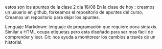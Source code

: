 estos son los apuntes de la clase 2 dia 18/08
En la clase de hoy :
creamos un usuario en github,
forkeamos el repositorio de apuntes del curso,
Creamos un repositorio para dejar los apuntes.

Lenguaje Markdown: lenguaje de programación que requiere poca sintaxis. Similar a HTML ocupa etiquetas pero esta diseñado para ser mas fácil de comprender y leer.
Git: nos ayuda a monitorear los cambios a través de un historial.
